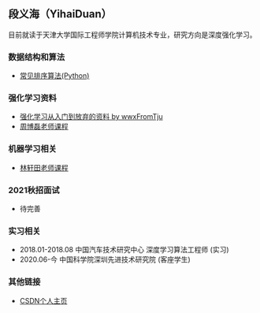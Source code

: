 ## 段义海（YihaiDuan）

目前就读于天津大学国际工程师学院计算机技术专业，研究方向是深度强化学习。

### 数据结构和算法

- [常见排序算法(Python)](YihaiDuan.github.io/Data_structure_and_algorithm/sort.html)

### 强化学习资料
- [强化学习从入门到放弃的资料 by wwxFromTju](https://github.com/wwxFromTju/awesome-reinforcement-learning-zh)
- [周博磊老师课程](https://space.bilibili.com/511221970/channel/detail?cid=105354)

### 机器学习相关
- [林轩田老师课程](https://www.bilibili.com/video/BV1Cx411i7op?from=search&seid=15396297331490196079)

### 2021秋招面试
- 待完善

### 实习相关
- 2018.01-2018.08 中国汽车技术研究中心 深度学习算法工程师  (实习)
- 2020.06-今 中国科学院深圳先进技术研究院  (客座学生)

### 其他链接
- [CSDN个人主页](https://me.csdn.net/greyduan)
